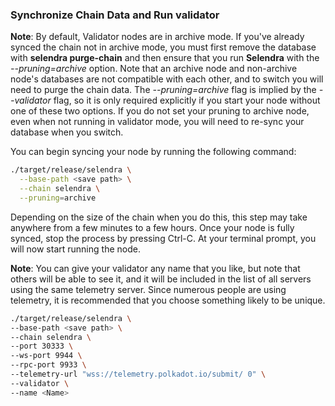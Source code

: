 

### Synchronize Chain Data and Run validator

**Note**: By default, Validator nodes are in archive mode. If you've already synced the chain not in archive mode, you must first remove the database with **selendra purge-chain** and then ensure that you run **Selendra** with the *--pruning=archive* option.
Note that an archive node and non-archive node's databases are not compatible with each other, and to switch you will need to purge the chain data.
The *--pruning=archive* flag is implied by the *--validator* flag, so it is only required explicitly if you start your node without one of these two options. If you do not set your pruning to archive node, even when not running in validator mode, you will need to re-sync your database when you switch.

You can begin syncing your node by running the following command:

```sh
./target/release/selendra \
  --base-path <save path> \
  --chain selendra \
  --pruning=archive
```
Depending on the size of the chain when you do this, this step may take anywhere from a few minutes to a few hours.
Once your node is fully synced, stop the process by pressing Ctrl-C. At your terminal prompt, you will now start running the node.

**Note**: You can give your validator any name that you like, but note that others will be able to see it, and it will be included in the list of all servers using the same telemetry server. Since numerous people are using telemetry, it is recommended that you choose something likely to be unique.

```sh
./target/release/selendra \
--base-path <save path> \
--chain selendra \
--port 30333 \
--ws-port 9944 \
--rpc-port 9933 \
--telemetry-url "wss://telemetry.polkadot.io/submit/ 0" \
--validator \
--name <Name>
```
